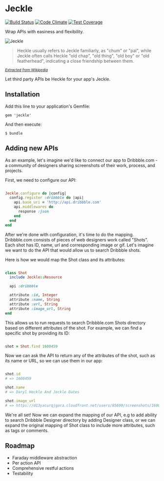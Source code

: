 # Jeckle

[![Build Status](https://travis-ci.org/tomas-stefano/jeckle.svg?branch=master)](https://travis-ci.org/tomas-stefano/jeckle)
[![Code Climate](https://codeclimate.com/github/tomas-stefano/jeckle.png)](https://codeclimate.com/github/tomas-stefano/jeckle)
[![Test Coverage](https://codeclimate.com/github/tomas-stefano/jeckle/coverage.png)](https://codeclimate.com/github/tomas-stefano/jeckle)

Wrap APIs with easiness and flexibility.

<img src="http://www.toonopedia.com/hekljekl.jpg" alt="Jeckle" />

> Heckle usually refers to Jeckle familiarly, as "chum" or "pal", while Jeckle
often calls Heckle "old chap", "old thing", "old boy" or "old featherhead",
indicating a close friendship between them.

<small>*[Extracted from Wikipedia](http://en.wikipedia.org/wiki/Heckle_and_Jeckle)*</small>

Let third party APIs be Heckle for your app's Jeckle.

## Installation

Add this line to your application's Gemfile:

    gem 'jeckle'

And then execute:

    $ bundle

## Adding new APIs

As an example, let's imagine we'd like to connect our app to Dribbble.com - a community of designers sharing screenshots of their work, process, and projects.

First, we need to configure our API:

``` ruby

Jeckle.configure do |config|
  config.register :dribbble do |api|
    api.base_uri = 'http://api.dribbble.com'
    api.middlewares do
      response :json
    end
  end
end

```

After we're done with configuration, it's time to do the mapping. Dribbble.com consists of pieces of web designers work called "Shots". Each shot has ID, name, url and corresponding image or gif. Let's imagine we want to do the API that would allow us to search Dribbble shots.

Here is how we would map the Shot class and its attributes:

``` ruby

class Shot
  include Jeckle::Resource

  api :dribbble

  attribute :id, Integer
  attribute :name, String
  attribute :url, String
  attribute :image_url, String
end

```

This allows us to run requests to search Dribbble.com Shots directory based on different attributes of the shot. For example, we can find a specific shot by providing its ID:

``` ruby

shot = Shot.find 1600459

```

Now we can ask the API to return any of the attributes of the shot, such as its name or URL, so we can use them in our app:

``` ruby

shot.id
# => 1600459

shot.name
# => Daryl Heckle And Jeckle Oates

shot.image_url
# => https://d13yacurqjgara.cloudfront.net/users/85699/screenshots/1600459/daryl_heckle_and_jeckle_oates-dribble.jpg

``` 

We're all set! Now we can expand the mapping of our API, e.g to add ability to search Dribbble Designer directory by adding Designer class, or we can expand the original mapping of Shot class to include more attributes, such as tags or comments.



## Roadmap

- Faraday middleware abstraction
- Per action API
- Comprehensive restful actions
- Testability
